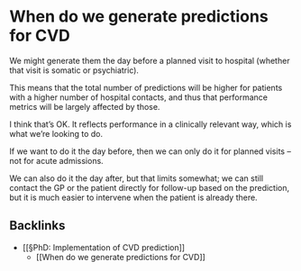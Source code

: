 # When do we generate predictions for CVD
We might generate them the day before a planned visit to hospital (whether that visit is somatic or psychiatric).

This means that the total number of predictions will be higher for patients with a higher number of hospital contacts, and thus that performance metrics will be largely affected by those.

I think that’s OK. It reflects performance in a clinically relevant way, which is what we’re looking to do.

If we want to do it the day before, then we can only do it for planned visits – not for acute admissions. 

We can also do it the day after, but that limits somewhat; we can still contact the GP or the patient directly for follow-up based on the prediction, but it is much easier to intervene when the patient is already there.

## Backlinks
* [[§PhD: Implementation of CVD prediction]]
	* [[When do we generate predictions for CVD]]

<!-- #p2 #service -->

<!-- {BearID:697715BF-8BB5-4AE8-A1CC-11F3907A8DE2-57501-000002D1B4C9BD83} -->
